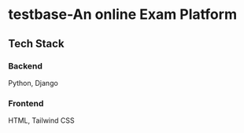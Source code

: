 # testbase-An online Exam Platform

## Tech Stack
### Backend
Python, Django
### Frontend
HTML, Tailwind CSS

